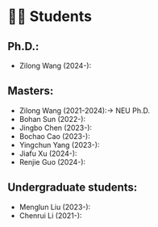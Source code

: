 ﻿# 🧑‍🎨 Students
## Ph.D.:
- Zilong Wang (2024-):

## Masters:
- Zilong Wang (2021-2024):-> NEU Ph.D.
- Bohan Sun (2022-):
- Jingbo Chen (2023-):
- Bochao Cao (2023-):
- Yingchun Yang (2023-):
- Jiafu Xu (2024-):
- Renjie Guo (2024-):

## Undergraduate students:
- Menglun Liu (2023-):
- Chenrui Li (2021-):
